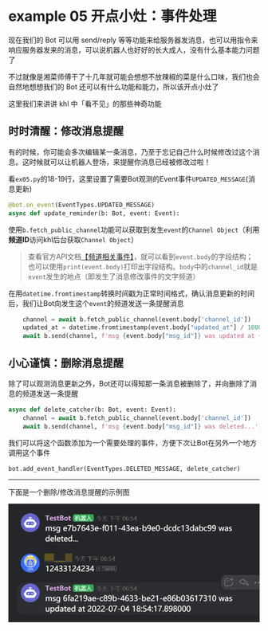 # example 05 开点小灶：事件处理

现在我们的 Bot 可以用 send/reply 等等功能来给服务器发消息，也可以用指令来响应服务器发来的消息，可以说机器人也好好的长大成人，没有什么基本能力问题了

不过就像是湘菜师傅干了十几年就可能会想想不放辣椒的菜是什么口味，我们也会自然地想想我们的 Bot 还可以有什么功能和能力，所以该开点小灶了

这里我们来讲讲 khl 中「看不见」的那些神奇功能

## 时时清醒：修改消息提醒

有的时候，你可能会多次编辑某一条消息，乃至于忘记自己什么时候修改过这个消息。这时候就可以让机器人登场，来提醒你消息已经被修改过啦！

看`ex05.py`的18-19行，这里设置了需要Bot观测的Event事件`UPDATED_MESSAGE`(消息更新)

~~~python
@bot.on_event(EventTypes.UPDATED_MESSAGE)
async def update_reminder(b: Bot, event: Event):
~~~

使用`b.fetch_public_channel`功能可以获取到发生`event`的`Channel Object`（利用**频道ID**访问khl后台获取`Channel Object`）

> 查看官方API文档[【频道相关事件】](https://developer.kaiheila.cn/doc/event/channel#%E9%A2%91%E9%81%93%E6%B6%88%E6%81%AF%E6%9B%B4%E6%96%B0)，就可以看到`event.body`的字段结构；也可以使用`print(event.body)`打印出字段结构。`body`中的`channel_id`就是`event`发生的地点（即发生了消息修改事件的文字频道）

在用`datetime.fromtimestamp`转换时间戳为正常时间格式，确认消息更新的时间后，我们让Bot向发生这个`event`的频道发送一条提醒消息

~~~python
    channel = await b.fetch_public_channel(event.body['channel_id'])
    updated_at = datetime.fromtimestamp(event.body["updated_at"] / 1000)  # ms timestamp -> POSIX timestamp
    await b.send(channel, f'msg {event.body["msg_id"]} was updated at {updated_at}')
~~~

## 小心谨慎：删除消息提醒

除了可以观测消息更新之外，Bot还可以得知那一条消息被删除了，并向删除了消息的频道发送一条提醒

~~~python
async def delete_catcher(b: Bot, event: Event):
    channel = await b.fetch_public_channel(event.body['channel_id'])
    await b.send(channel, f'msg {event.body["msg_id"]} was deleted...')
~~~

我们可以将这个函数添加为一个需要处理的事件，方便下次让Bot在另外一个地方调用这个事件

~~~python
bot.add_event_handler(EventTypes.DELETED_MESSAGE, delete_catcher)
~~~

---

下面是一个删除/修改消息提醒的示例图

![example](./example.png)
